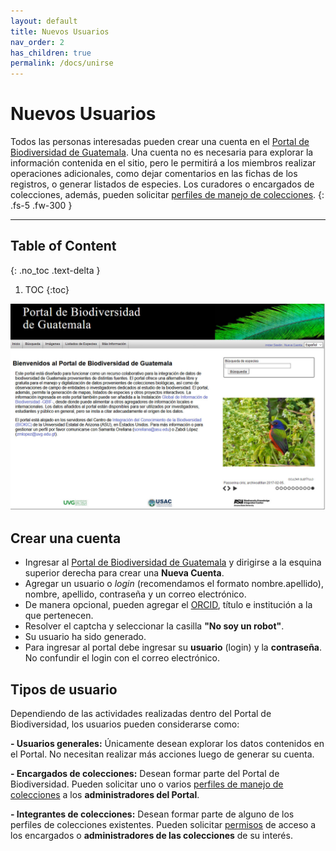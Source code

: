 ```yaml
---
layout: default
title: Nuevos Usuarios
nav_order: 2
has_children: true
permalink: /docs/unirse
---
```


# Nuevos Usuarios

Todos las personas interesadas pueden crear una cuenta en el [Portal de Biodiversidad de Guatemala](https://biodiversidad.gt). Una cuenta no es necesaria para explorar la información contenida en el sitio, pero le permitirá a los miembros realizar operaciones adicionales, como dejar comentarios en las fichas de los registros, o generar listados de especies. Los curadores o encargados de colecciones, además, pueden solicitar [perfiles de manejo de colecciones](https://guatemalaportal.github.io/docs/colecciones/solicitud).
{: .fs-5 .fw-300 }

---

## Table of Content
{: .no_toc .text-delta }

1. TOC
{:toc}

<img src="https://github.com/GuatemalaPortal/guatemalaportal.github.io/blob/main/static/portal/Portal.jpg?raw=true" alt="Portal" >

## Crear una cuenta

- Ingresar al [Portal de Biodiversidad de Guatemala](https://biodiversidad.gt) y dirigirse a la esquina superior derecha para crear una **Nueva Cuenta**.
- Agregar un usuario o _login_ (recomendamos el formato nombre.apellido), nombre, apellido, contraseña y un correo electrónico.
- De manera opcional, pueden agregar el [ORCID](https://orcid.org), título e institución a la que pertenecen.
- Resolver el captcha y seleccionar la casilla **"No soy un robot"**.
- Su usuario ha sido generado.
- Para ingresar al portal debe ingresar su **usuario** (login) y la **contraseña**. No confundir el login con el correo electrónico.

<div class="code-example" markdown="1">

## Tipos de usuario

Dependiendo de las actividades realizadas dentro del Portal de Biodiversidad, los usuarios pueden considerarse como:

**- Usuarios generales:** Únicamente desean explorar los datos contenidos en el Portal. No necesitan realizar más acciones luego de generar su cuenta.

**- Encargados de colecciones:** Desean formar parte del Portal de Biodiversidad. Pueden solicitar uno o varios [perfiles de manejo de colecciones](https://guatemalaportal.github.io/docs/colecciones/perfiles) a los **administradores del Portal**.

**- Integrantes de colecciones:** Desean formar parte de alguno de los perfiles de colecciones existentes. Pueden solicitar [permisos](https://guatemalaportal.github.io/docs/colecciones/permisos) de acceso a los encargados o **administradores de las colecciones** de su interés.

</div>
